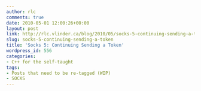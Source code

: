 ```yaml
---
author: rlc
comments: true
date: 2010-05-01 12:00:26+00:00
layout: post
link: http://rlc.vlinder.ca/blog/2010/05/socks-5-continuing-sending-a-token/
slug: socks-5-continuing-sending-a-token
title: 'Socks 5: Continuing Sending a Token'
wordpress_id: 556
categories:
- C++ for the self-taught
tags:
- Posts that need to be re-tagged (WIP)
- SOCKS
---
```


